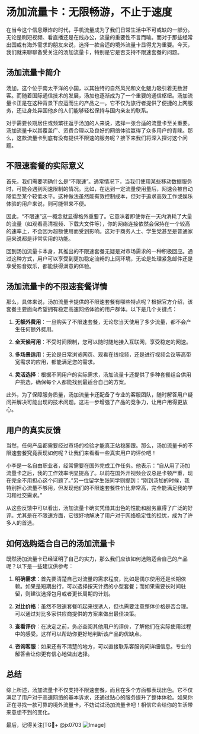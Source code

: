 # 汤加流量卡：无限畅游，不止于速度

在当今这个信息爆炸的时代，手机流量成为了我们日常生活中不可或缺的一部分。无论是刷短视频、看直播还是在线办公，流量的重要性不言而喻。而对于那些经常出国或有海外需求的朋友来说，选择一款合适的境外流量卡显得尤为重要。今天，我们就来聊聊备受关注的汤加流量卡，特别是它是否支持不限速套餐的问题。

## 汤加流量卡简介

汤加，这个位于南太平洋的小国，以其独特的自然风光和文化魅力吸引着无数游客。而随着国际通信技术的发展，汤加也逐渐成为了一个重要的通信枢纽。汤加流量卡正是在这种背景下应运而生的产品之一。它不仅为旅行者提供了便捷的上网服务，还让身处异国他乡的人们能够轻松保持与国内亲友的联系。

对于需要长期居住或频繁往返于汤加的人来说，选择一张合适的流量卡至关重要。汤加流量卡以其覆盖广、资费合理以及良好的网络体验赢得了众多用户的青睐。那么，这款流量卡到底有没有提供不限速的服务呢？接下来我们将深入探讨这个问题。

## 不限速套餐的实际意义

首先，我们需要明确什么是“不限速”。通常情况下，当我们使用某些移动数据服务时，可能会遇到网速限制的情况。比如，在达到一定流量使用量后，网速会被自动降低至某个较低水平。这种做法虽然能有效控制成本，但对于追求高效工作或娱乐体验的用户来说，则可能带来不便。

因此，“不限速”这一概念就显得格外重要了。它意味着即使你在一天内消耗了大量的流量（如观看高清视频、下载大文件等），你的网络连接依然会保持在一个较高的速率上，不会因为超额使用而受到影响。这对于商务人士、学生党甚至是普通家庭来说都是非常实用的功能。

回到汤加流量卡本身，其推出的不限速套餐无疑是对市场需求的一种积极回应。通过这种方式，用户可以享受到更加稳定流畅的上网环境，无论是处理紧急邮件还是享受影音娱乐，都能获得满意的体验。

## 汤加流量卡的不限速套餐详情

那么，具体来说，汤加流量卡提供的不限速套餐有哪些特点呢？根据官方介绍，该套餐主要面向希望拥有稳定高速网络体验的用户群体。以下是几个关键点：

1. **无额外费用**：一旦购买了不限速套餐，无论您当天使用了多少流量，都不会产生任何额外费用。
   
2. **全天候可用**：不受时间限制，您可以随时随地接入互联网，享受稳定的网速。
   
3. **多场景适用**：无论是日常浏览网页、观看在线视频，还是进行视频会议等高带宽需求的应用，都能满足您的需求。

4. **灵活选择**：根据不同用户的实际需求，汤加流量卡还提供了多种套餐组合供用户挑选，确保每个人都能找到最适合自己的方案。

此外，为了保障服务质量，汤加流量卡还配备了专业的客服团队，随时解答用户疑问并解决可能出现的技术问题。这进一步增强了产品的竞争力，让用户用得更放心。

## 用户的真实反馈

当然，任何产品都需要经过市场的检验才能真正站稳脚跟。那么，汤加流量卡的不限速套餐究竟表现如何呢？让我们来看看一些真实用户的评价吧！

小李是一名自由职业者，经常需要在国外完成工作任务。他表示：“自从用了汤加流量卡之后，我的工作效率明显提高了。以前在国外开视频会议总是卡顿严重，现在完全不用担心这个问题了。”另一位留学生张同学则提到：“刚到汤加的时候，我特别担心流量不够用，但发现他们的不限速套餐性价比非常高，完全能满足我的学习和社交需求。”

从这些反馈中可以看出，汤加流量卡确实凭借其出色的性能和服务赢得了广泛的好评。尤其是在不限速方面，它很好地解决了用户对于网络稳定性的担忧，成为了许多人的首选。

## 如何选购适合自己的汤加流量卡

既然汤加流量卡已经证明了自己的实力，那么我们应该如何选购适合自己的产品呢？以下是一些建议供参考：

1. **明确需求**：首先要清楚自己对流量的需求程度，比如是偶尔使用还是长期依赖。如果是短期出行，可以选择按天计费的小型套餐；而如果需要长时间驻留，则建议选择包月或者更长周期的计划。

2. **对比价格**：虽然不限速套餐听起来很诱人，但也需要注意整体价格是否合理。可以通过对比多家供应商提供的方案来做出最佳决策。

3. **查看评价**：在决定之前，务必查阅其他用户的评价，了解他们在实际使用过程中的感受。这样可以帮助你更好地判断该产品的优缺点。

4. **咨询客服**：如果还有不清楚的地方，可以直接联系客服询问详细信息。专业的解答会让你更有信心地做出选择。

## 总结

综上所述，汤加流量卡不仅支持不限速套餐，而且在多个方面都表现出色。它不仅满足了用户对于高速网络的基本诉求，还通过贴心的服务提升了整体体验。如果你正在寻找一款可靠的境外流量卡，不妨试试汤加流量卡吧！相信它会给你的生活带来意想不到的变化。

最后，记得关注[TG💪+ @jx0703 ![Image](https://github.com/user-attachments/assets/dbca1d08-cadb-493c-b0ec-ad6f7a83f270)]
